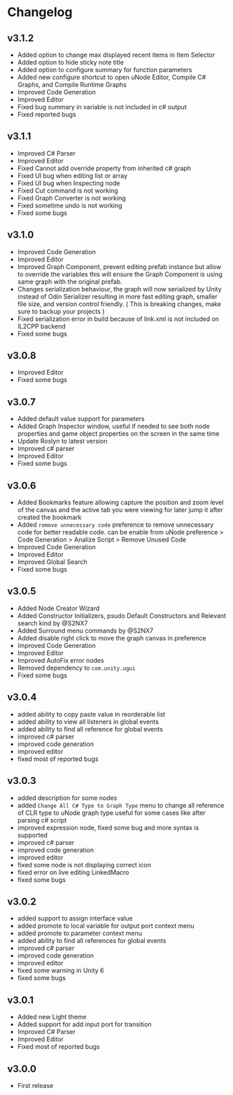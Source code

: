 # Changelog

## v3.1.2
- Added option to change max displayed recent items in Item Selector
- Added option to hide sticky note title
- Added option to configure summary for function parameters
- Added new configure shortcut to open uNode Editor, Compile C# Graphs, and Compile Runtime Graphs
- Improved Code Generation
- Improved Editor
- Fixed bug summary in variable is not included in c# output
- Fixed reported bugs

## v3.1.1
- Improved C# Parser
- Improved Editor
- Fixed Cannot add override property from inherited c# graph
- Fixed UI bug when editing list or array
- Fixed UI bug when Inspecting node
- Fixed Cut command is not working
- Fixed Graph Converter is not working
- Fixed sometime undo is not working
- Fixed some bugs

## v3.1.0
- Improved Code Generation
- Improved Editor
- Improved Graph Component, prevent editing prefab instance but allow to override the variables this will ensure the Graph Component is using same graph with the original prefab.
- Changes serialization behaviour, the graph will now serialized by Unity instead of Odin Serializer resulting in more fast editing graph, smaller file size, and version control friendly. ( This is breaking changes, make sure to backup your projects )
- Fixed serialization error in build because of link.xml is not included on IL2CPP backend
- Fixed some bugs

## v3.0.8
- Improved Editor
- Fixed some bugs

## v3.0.7
- Added default value support for parameters
- Added Graph Inspector window, useful if needed to see both node properties and game object properties on the screen in the same time
- Update Roslyn to latest version
- Improved c# parser
- Improved Editor
- Fixed some bugs

## v3.0.6
- Added Bookmarks feature allowing capture the position and zoom level of the canvas and the active tab you were viewing for later jump it after created the bookmark
- Added `remove unnecessary code` preference to remove unnecessary code for better readable code. can be enable from uNode preference > Code Generation > Analize Script > Remove Unused Code
- Improved Code Generation
- Improved Editor
- Improved Global Search
- Fixed some bugs

## v3.0.5
- Added Node Creator Wizard
- Added Constructor Initializers, psudo Default Constructors and Relevant search kind by @S2NX7
- Added Surround menu commands by @S2NX7
- Added disable right click to move the graph canvas in preference
- Improved Code Generation
- Improved Editor
- Improved AutoFix error nodes
- Removed dependency to `com.unity.ugui`
- Fixed some bugs

## v3.0.4
- added ability to copy paste value in reorderable list
- added ability to view all listeners in global events
- added ability to find all reference for global events
- improved c# parser
- improved code generation
- improved editor
- fixed most of reported bugs

## v3.0.3
- added description for some nodes
- added `Change All C# Type to Graph Type` menu to change all reference of CLR type to uNode graph type useful for some cases like after parsing c# script
- improved expression node, fixed some bug and more syntax is supported
- improved c# parser
- improved code generation
- improved editor
- fixed some node is not displaying correct icon
- fixed error on live editing LinkedMacro
- fixed some bugs

## v3.0.2
- added support to assign interface value
- added promote to local variable for output port context menu
- added promote to parameter context menu
- added ability to find all references for global events
- improved c# parser
- improved code generation
- improved editor
- fixed some warning in Unity 6
- fixed some bugs

## v3.0.1
- Added new Light theme
- Added support for add input port for transition
- Improved C# Parser
- Improved Editor
- Fixed most of reported bugs

## v3.0.0
- First release